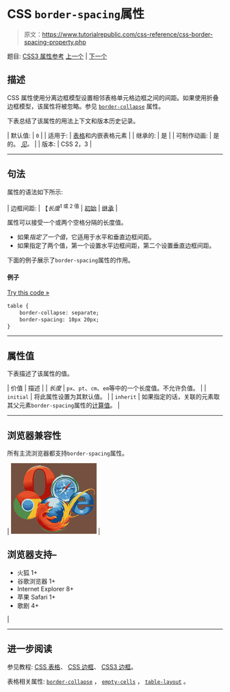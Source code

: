# CSS `border-spacing`属性

> 原文：<https://www.tutorialrepublic.com/css-reference/css-border-spacing-property.php>

题目: [CSS3 属性参考](css3-properties.php) [上一个](css-border-right-width-property.php) | [下一个](css-border-style-property.php)

## 描述

CSS 属性使用分离边框模型设置相邻表格单元格边框之间的间距。如果使用折叠边框模型，该属性将被忽略。参见 [`border-collapse`](css-border-collapse-property.php) 属性。

下表总结了该属性的用法上下文和版本历史记录。

| 默认值: | `0` |
| 适用于: | [表格](../html-tutorial/html-tables.php)和内嵌表格元素 |
| 继承的: | 是 |
| 可制作动画: | 是的。 [*见*](css-animatable-properties.php)*。* |
| 版本: | CSS 2，3 |

* * *

## 句法

属性的语法如下所示:

| 边框间距: | 【*长度*<sup>1 或 2 值</sup> &#124; [初始](../definitions.php#initial) &#124; [继承](../definitions.php#inherit) |

属性可以接受一个或两个空格分隔的长度值。

*   如果*指定了一个值*，它适用于水平和垂直边框间距。
*   如果指定了两个值，第一个设置水平边框间距，第二个设置垂直边框间距。

下面的例子展示了`border-spacing`属性的作用。

#### 例子

[Try this code »](../codelab.php?topic=css&file=border-spacing-property "Try this code using online Editor")

```
table {
    border-collapse: separate;
    border-spacing: 10px 20px;
}
```

* * *

## 属性值

下表描述了该属性的值。

| 价值 | 描述 |
| *长度* | `px`、`pt`、`cm`、`em`等中的一个长度值。不允许负值。 |
| `initial` | 将此属性设置为其默认值。 |
| `inherit` | 如果指定的话，关联的元素取其父元素`border-spacing`属性的[计算值](../definitions.php#computed-value)。 |

* * *

## 浏览器兼容性

所有主流浏览器都支持`border-spacing`属性。

| ![Browsers Icon](img/e9331123c77668c1832e541c2fca1002.png) | 

## 浏览器支持–

*   火狐 1+
*   谷歌浏览器 1+
*   Internet Explorer 8+
*   苹果 Safari 1+
*   歌剧 4+

 |

* * *

## 进一步阅读

参见教程: [CSS 表格](../css-tutorial/css-tables.php)、 [CSS 边框](../css-tutorial/css-border.php)、 [CSS3 边框](../css-tutorial/css3-border.php)。

表格相关属性: [`border-collapse`](css-border-collapse-property.php) ， [`empty-cells`](css-empty-cells-property.php) ， [`table-layout`](css-table-layout-property.php) 。